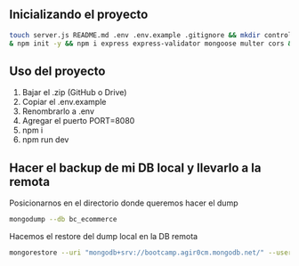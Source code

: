 
## Inicializando el proyecto

```sh
touch server.js README.md .env .env.example .gitignore && mkdir controllers models middlewares data routers public &
& npm init -y && npm i express express-validator mongoose multer cors && npm i nodemon dotenv -D
```

## Uso del proyecto 

1. Bajar el .zip (GitHub o Drive)
2. Copiar el .env.example
3. Renombrarlo a .env
4. Agregar el puerto PORT=8080
5. npm i
6. npm run dev

## Hacer el backup de mi DB local y llevarlo a la remota

Posicionarnos en el directorio donde queremos hacer el dump

```sh
mongodump --db bc_ecommerce
```

Hacemos el restore del dump local en la DB remota

```sh
mongorestore --uri "mongodb+srv://bootcamp.agir0cm.mongodb.net/" --username hbianchimano --nsInclude bc_ecommerce.* dump/
```